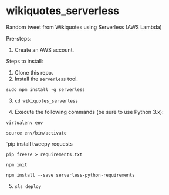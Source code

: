 # wikiquotes_serverless

Random tweet from Wikiquotes using Serverless (AWS Lambda)

Pre-steps:

 1. Create an AWS account.

Steps to install:

 1. Clone this repo.
 2. Install the `serverless` tool.
 
`sudo npm install -g serverless`
    
 3. `cd wikiquotes_serverless`

 4. Execute the following commands (be sure to use Python 3.x):

`virtualenv env`

`source env/bin/activate`

`pip install tweepy requests

`pip freeze > requirements.txt`

`npm init `

`npm install --save serverless-python-requirements`

5. `sls deploy`

